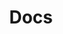 ---
title: "Docs"
permalink: /docs/
layout: collection
collection: docs
entries_layout: grid
classes: wide
author_profile: true
---